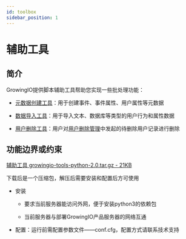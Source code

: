 ```yaml
---
id: toolbox
sidebar_position: 1
---
```


# 辅助工具

## 简介[](#jian-jie)

GrowingIO提供脚本辅助工具帮助您实现一些批处理功能：‌

* ​[元数据创建工具](/op/v/2.0/developer-manual/toolbox/metadata)：用于创建事件、事件属性、用户属性等元数据
    
* ​[数据导入工具](/op/v/2.0/developer-manual/toolbox/dataimporter)：用于导入文本、数据库等类型的用户行为和属性数据
    
* ​[用户删除工具](/op/v/2.0/developer-manual/toolbox/user_delete)：用户对[用户删除管理](/op/v/2.0/product-manual/customer-data-platform/datasource/yong-hu-shan-chu-guan-li)中发起的待删除用户记录进行删除
    

## 功能边界或约束[](#gong-neng-bian-jie-huo-yue-shu)

[辅助工具 growingio-tools-python-2.0.tar.gz \- 21KB](https://docs.growingio.com/.gitbook/assets/-M2qbZInaXgdm8kkNosp-MkVre90RrVHoeQ1PucH-MkVtL9rrDUvAg3av8ndgrowingio-tools-python-2.0.tar.gz)

下载后是一个压缩包，解压后需要安装和配置后方可使用

* 安装
    
    * 要求当前服务器能访问外网，便于安装python3的依赖包
        
    * 当前服务器与部署GrowingIO产品服务器的网络互通
        
    
* 配置：运行前需配置参数文件——conf.cfg，配置方式请联系技术支持
